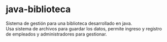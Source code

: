 # java-biblioteca
Sistema de gestión para una biblioteca desarrollado en java.<br>
Usa sistema de archivos para guardar los datos, permite ingreso y registro de empleados y administradores para gestionar.
